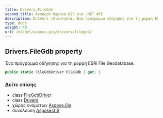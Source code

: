 ```yaml
---
title: Drivers.FileGdb
second_title: Αναφορά Aspose.GIS για .NET API
description: Drivers ιδιοκτησία. Ένα πρόγραμμα οδήγησης για τη μορφή ESRI File Geodatabase.
type: docs
weight: 40
url: /el/net/aspose.gis/drivers/filegdb/
---
```

## Drivers.FileGdb property

Ένα πρόγραμμα οδήγησης για τη μορφή ESRI File Geodatabase.

```csharp
public static FileGdbDriver FileGdb { get; }
```

### Δείτε επίσης

* class [FileGdbDriver](../../../aspose.gis.formats.filegdb/filegdbdriver/)
* class [Drivers](../)
* χώρος ονομάτων [Aspose.Gis](../../drivers/)
* συνέλευση [Aspose.GIS](../../../)


